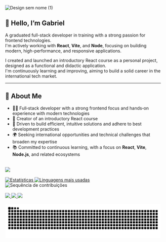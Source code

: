 
<img width="1128" height="191" alt="Design sem nome (1)" src="https://github.com/user-attachments/assets/16197bde-47a4-4d90-9b29-f2c8855898ad" />

## 👋 Hello, I’m Gabriel

A graduated full-stack developer in training with a strong passion for frontend technologies.  
I'm actively working with **React**, **Vite**, and **Node**, focusing on building modern, high-performance, and responsive applications.

I created and launched an introductory React course as a personal project, designed as a functional and didactic application.  
I'm continuously learning and improving, aiming to build a solid career in the international tech market.

---

## 💼 About Me

- 🧑‍💻 Full‑stack developer with a strong frontend focus and hands‑on experience with modern technologies  
- 🚀 Creator of an introductory React course  
- 🎯 Driven to build efficient, intuitive solutions and adhere to best development practices  
- 🌍 Seeking international opportunities and technical challenges that broaden my expertise  
- 📚 Committed to continuous learning, with a focus on **React**, **Vite**, **Node.js**, and related ecosystems

<br>

<div>
  <img align="center" src="https://skillicons.dev/icons?i=windows,ubuntu,vscode,html,css,js,ts,nodejs,react,vite,tailwindcss,robloxstudio,lua">
</div>

<br>

<div> 
  <a href="https://github.com/gabrifgaraujo"> 
    <img width="49%" src="https://github-readme-stats.vercel.app/api?username=bluebeagbb&show_icons=true&theme=transparent&bg_color=0d1117&title_color=5D6DFF&icon_color=5D6DFF&border_color=2f3742" alt="Estatísticas" /> 
    <img width="37%" src="https://github-readme-stats.vercel.app/api/top-langs/?username=bluebeagbb&layout=compact&theme=transparent&bg_color=0d1117&title_color=5D6DFF&border_color=2f3742" alt="Linguagens mais usadas" />
  </a>
</div>
<div> 
  <img src="https://github-readme-streak-stats.herokuapp.com/?user=bluebeagbb&theme=dark&background=0d1117&border=2f3742&stroke=2f3742&ring=5D6DFF&fire=5D6DFF&currStreakLabel=FFFFFF" alt="Sequência de contribuições" />
</div>

<br>

<div> 
  <a href="https://www.instagram.com/biel_fp_araujo/" target="_blank">
    <img src="https://img.shields.io/badge/-Instagram-%23E4405F?style=for-the-badge&logo=instagram&logoColor=white">
  </a>
  <a href="mailto:gabrifelipegf@gmail.com">
    <img src="https://img.shields.io/badge/-Gmail-%23333?style=for-the-badge&logo=gmail&logoColor=red">
  </a>
  <a href="https://www.linkedin.com/in/gabriel-felipe-7392a5264/" target="_blank">
    <img src="https://img.shields.io/badge/-LinkedIn-%230077B5?style=for-the-badge&logo=linkedin&logoColor=white">
  </a> 
</div>

<br>

<div>
  <picture>
    <source media="(prefers-color-scheme: dark)" srcset="https://raw.githubusercontent.com/bluebeagbb/bluebeagbb/output/github-contribution-grid-snake-dark.svg">
    <source media="(prefers-color-scheme: light)" srcset="https://raw.githubusercontent.com/bluebeagbb/bluebeagbb/output/github-contribution-grid-snake.svg">
    <img alt="github contribution grid snake animation" src="https://raw.githubusercontent.com/bluebeagbb/bluebeagbb/output/github-contribution-grid-snake.svg">
  </picture>
</div>
